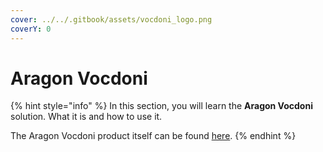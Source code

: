 ```yaml
---
cover: ../../.gitbook/assets/vocdoni_logo.png
coverY: 0
---
```


# Aragon Vocdoni

{% hint style="info" %}
In this section, you will learn the **Aragon Vocdoni** solution. What it is and how to use it.



The Aragon Vocdoni product itself can be found [here](https://vocdoni.app/).
{% endhint %}
